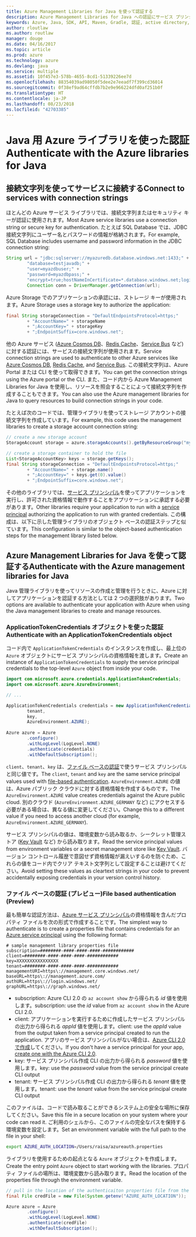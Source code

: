 ```yaml
---
title: Azure Management Libraries for Java を使って認証する
description: Azure Management Libraries for Java への認証にサービス プリンシパルを使う方法について説明します。
keywords: Azure, Java, SDK, API, Maven, Gradle, 認証, active directory, サービス プリンシパル
author: rloutlaw
ms.author: routlaw
manager: douge
ms.date: 04/16/2017
ms.topic: article
ms.prod: azure
ms.technology: azure
ms.devlang: java
ms.service: multiple
ms.assetid: 10f457e3-578b-4655-8cd1-51339226ee7d
ms.openlocfilehash: 88354039ad98050f5dee2e7eeadf7f399cd36014
ms.sourcegitcommit: 0f38ef9ad64cffdb7b2e9e966224dfd0af251b0f
ms.translationtype: HT
ms.contentlocale: ja-JP
ms.lasthandoff: 08/23/2018
ms.locfileid: "42703385"
---
```

# <a name="authenticate-with-the-azure-libraries-for-java"></a><span data-ttu-id="7adda-104">Java 用 Azure ライブラリを使った認証</span><span class="sxs-lookup"><span data-stu-id="7adda-104">Authenticate with the Azure libraries for Java</span></span> 

## <a name="connect-to-services-with-connection-strings"></a><span data-ttu-id="7adda-105">接続文字列を使ってサービスに接続する</span><span class="sxs-lookup"><span data-stu-id="7adda-105">Connect to services with connection strings</span></span>

<span data-ttu-id="7adda-106">ほとんどの Azure サービス ライブラリでは、接続文字列またはセキュリティ キーが認証に使用されます。</span><span class="sxs-lookup"><span data-stu-id="7adda-106">Most Azure service libraries use a connection string or secure key for authentication.</span></span> <span data-ttu-id="7adda-107">たとえば SQL Database では、JDBC 接続文字列にユーザー名とパスワードの情報が格納されます。</span><span class="sxs-lookup"><span data-stu-id="7adda-107">For example, SQL Database includes username and password information in the JDBC connection string:</span></span>

```java
String url = "jdbc:sqlserver://myazuredb.database.windows.net:1433;" + 
        "database=testjavadb;" + 
        "user=myazdbuser;" +
        "password=myazdbpass;" +
        "encrypt=true;hostNameInCertificate=*.database.windows.net;loginTimeout=30;";
        Connection conn = DriverManager.getConnection(url);
```

<span data-ttu-id="7adda-108">Azure Storage でのアプリケーションの承認には、ストレージ キーが使用されます。</span><span class="sxs-lookup"><span data-stu-id="7adda-108">Azure Storage uses a storage key to authorize the application:</span></span>

```java
final String storageConnection = "DefaultEndpointsProtocol=https;"
        + "AccountName=" + storageName 
        + ";AccountKey=" + storageKey
        + ";EndpointSuffix=core.windows.net";
```

<span data-ttu-id="7adda-109">他の Azure サービス ([Azure Cosmos DB](https://docs.microsoft.com/azure/cosmos-db/sql-api-java-application#UseService)、[Redis Cache](https://docs.microsoft.com/azure/redis-cache/cache-java-get-started)、[Service Bus](https://docs.microsoft.com/azure/service-bus-messaging/service-bus-java-how-to-use-queues) など) に対する認証には、サービスの接続文字列が使用されます。</span><span class="sxs-lookup"><span data-stu-id="7adda-109">Service connection strings are used to authenticate to other Azure services like [Azure Cosmos DB](https://docs.microsoft.com/azure/cosmos-db/sql-api-java-application#UseService), [Redis Cache](https://docs.microsoft.com/azure/redis-cache/cache-java-get-started), and [Service Bus](https://docs.microsoft.com/azure/service-bus-messaging/service-bus-java-how-to-use-queues).</span></span> <span data-ttu-id="7adda-110">この接続文字列は、Azure Portal または CLI を使って取得できます。</span><span class="sxs-lookup"><span data-stu-id="7adda-110">You can get the connection strings using the Azure portal or the CLI.</span></span>  <span data-ttu-id="7adda-111">また、コード内から Azure Management Libraries for Java を使用し、リソースを照会することによって接続文字列を作成することもできます。</span><span class="sxs-lookup"><span data-stu-id="7adda-111">You can also use the Azure management libraries for Java to query resources to build connection strings in your code.</span></span> 

<span data-ttu-id="7adda-112">たとえば次のコードでは、管理ライブラリを使ってストレージ アカウントの接続文字列を作成しています。</span><span class="sxs-lookup"><span data-stu-id="7adda-112">For example, this code uses the management libraries to create a storage account connection string:</span></span>

```java
// create a new storage account
StorageAccount storage = azure.storageAccounts().getByResourceGroup("myResourceGroup","myStorageAccount");

// create a storage container to hold the file
List<StorageAccountKey> keys = storage.getKeys();
final String storageConnection = "DefaultEndpointsProtocol=https;"
        + "AccountName=" + storage.name()
        + ";AccountKey=" + keys.get(0).value()
        + ";EndpointSuffix=core.windows.net";
```

<span data-ttu-id="7adda-113">その他のライブラリでは、[サービス プリンシパル](https://docs.microsoft.com/azure/active-directory/develop/active-directory-application-objects)を使ってアプリケーションを実行し、許可された資格情報で動作することをアプリケーションに承認する必要があります。</span><span class="sxs-lookup"><span data-stu-id="7adda-113">Other libraries require your application to run with a [service principal](https://docs.microsoft.com/azure/active-directory/develop/active-directory-application-objects) authorizing the application to run with granted credentials.</span></span> <span data-ttu-id="7adda-114">この構成は、以下に示した管理ライブラリのオブジェクト ベースの認証ステップと似ています。</span><span class="sxs-lookup"><span data-stu-id="7adda-114">This configuration is similar to the object-based authentication steps for the management library listed below.</span></span>

<a name="mgmt-auth"></a>

##  <a name="authenticate-with-the-azure-management-libraries-for-java"></a><span data-ttu-id="7adda-115">Azure Management Libraries for Java を使って認証する</span><span class="sxs-lookup"><span data-stu-id="7adda-115">Authenticate with the Azure management libraries for Java</span></span>

<span data-ttu-id="7adda-116">Java 管理ライブラリを使ってリソースの作成と管理を行うときに、Azure に対してアプリケーションを認証する方法としては 2 つの選択肢があります。</span><span class="sxs-lookup"><span data-stu-id="7adda-116">Two options are available to authenticate your application with Azure when using the Java management libraries to create and manage resources.</span></span>

### <a name="authenticate-with-an-applicationtokencredentials-object"></a><span data-ttu-id="7adda-117">ApplicationTokenCredentials オブジェクトを使った認証</span><span class="sxs-lookup"><span data-stu-id="7adda-117">Authenticate with an ApplicationTokenCredentials object</span></span>

<span data-ttu-id="7adda-118">コード内で `ApplicationTokenCredentials` のインスタンスを作成し、最上位の `Azure` オブジェクトにサービス プリンシパルの資格情報を渡します。</span><span class="sxs-lookup"><span data-stu-id="7adda-118">Create an instance of `ApplicationTokenCredentials` to supply the service principal credentials to the top-level `Azure` object from inside your code.</span></span>

```java
import com.microsoft.azure.credentials.ApplicationTokenCredentials;
import com.microsoft.azure.AzureEnvironment;

// ...

ApplicationTokenCredentials credentials = new ApplicationTokenCredentials(client, 
        tenant,
        key, 
        AzureEnvironment.AZURE);
        
Azure azure = Azure
        .configure()
        .withLogLevel(LogLevel.NONE)
        .authenticate(credentials)
        .withDefaultSubscription();
```

<span data-ttu-id="7adda-119">`client`、`tenant`、`key` は、[ファイル ベースの認証](#mgmt-file)で使うサービス プリンシパルと同じ値です。</span><span class="sxs-lookup"><span data-stu-id="7adda-119">The `client`, `tenant` and `key` are the same service principal values used with [file-based authentication](#mgmt-file).</span></span> <span data-ttu-id="7adda-120">`AzureEnvironment.AZURE` の値は、Azure パブリック クラウドに対する資格情報を作成するものです。</span><span class="sxs-lookup"><span data-stu-id="7adda-120">The `AzureEnvironment.AZURE` value creates credentials against the Azure public cloud.</span></span> <span data-ttu-id="7adda-121">別のクラウド (`AzureEnvironment.AZURE_GERMANY` など) にアクセスする必要がある場合は、異なる値に変更してください。</span><span class="sxs-lookup"><span data-stu-id="7adda-121">Change this to a different value if you need to access another cloud (for example, `AzureEnvironment.AZURE_GERMANY`).</span></span>  

 <span data-ttu-id="7adda-122">サービス プリンシパルの値は、環境変数から読み取るか、シークレット管理ストア ([Key Vault](/azure/key-vault/key-vault-whatis) など) から読み取ります。</span><span class="sxs-lookup"><span data-stu-id="7adda-122">Read the service principal values from environment variables or a secret management store like [Key Vault](/azure/key-vault/key-vault-whatis).</span></span> <span data-ttu-id="7adda-123">バージョン コントロール履歴で意図せず資格情報が漏えいするのを防ぐため、これらの値をコード内でクリア テキスト文字列として設定することは避けてください。</span><span class="sxs-lookup"><span data-stu-id="7adda-123">Avoid setting these values as cleartext strings in your code to prevent accidentally exposing credentials in your version control history.</span></span>   

<a name="mgmt-file"></a>

### <a name="file-based-authentication-preview"></a><span data-ttu-id="7adda-124">ファイル ベースの認証 (プレビュー)</span><span class="sxs-lookup"><span data-stu-id="7adda-124">File based authentication (Preview)</span></span>

<span data-ttu-id="7adda-125">最も簡単な認証方法は、[Azure サービス プリンシパル](https://docs.microsoft.com/azure/active-directory/develop/active-directory-application-objects)の資格情報を含んだプロパティ ファイルを次の形式で作成することです。</span><span class="sxs-lookup"><span data-stu-id="7adda-125">The simplest way to authenticate is to create a properties file that contains credentials for an [Azure service principal](https://docs.microsoft.com/azure/active-directory/develop/active-directory-application-objects) using the following format:</span></span>

```text
# sample management library properties file
subscription=########-####-####-####-############
client=########-####-####-####-############
key=XXXXXXXXXXXXXXXX
tenant=########-####-####-####-############
managementURI=https\://management.core.windows.net/
baseURL=https\://management.azure.com/
authURL=https\://login.windows.net/
graphURL=https\://graph.windows.net/
```

- <span data-ttu-id="7adda-126">subscription: Azure CLI 2.0 の `az account show` から得られる *id* 値を使用します。</span><span class="sxs-lookup"><span data-stu-id="7adda-126">subscription: use the *id* value from `az account show` in the Azure CLI 2.0.</span></span>
- <span data-ttu-id="7adda-127">client: アプリケーションを実行するために作成したサービス プリンシパルの出力から得られる *appId* 値を使用します。</span><span class="sxs-lookup"><span data-stu-id="7adda-127">client: use the *appId* value from the output taken from a service principal created to run the application.</span></span> <span data-ttu-id="7adda-128">アプリのサービス プリンシパルがない場合は、[Azure CLI 2.0 で作成](https://docs.microsoft.com/cli/azure/create-an-azure-service-principal-azure-cli)してください。</span><span class="sxs-lookup"><span data-stu-id="7adda-128">If you don't have a service principal for your app, [create one with the Azure CLI 2.0](https://docs.microsoft.com/cli/azure/create-an-azure-service-principal-azure-cli).</span></span>
- <span data-ttu-id="7adda-129">key: サービス プリンシパル作成 CLI の出力から得られる *password* 値を使用します。</span><span class="sxs-lookup"><span data-stu-id="7adda-129">key: use the *password* value from the service principal create CLI output</span></span> 
- <span data-ttu-id="7adda-130">tenant: サービス プリンシパル作成 CLI の出力から得られる *tenant* 値を使用します。</span><span class="sxs-lookup"><span data-stu-id="7adda-130">tenant: use the *tenant* value from the service principal create CLI output</span></span>

<span data-ttu-id="7adda-131">このファイルは、コードで読み取ることができるシステム上の安全な場所に保存してください。</span><span class="sxs-lookup"><span data-stu-id="7adda-131">Save this file in a secure location on your system where your code can read it.</span></span> <span data-ttu-id="7adda-132">ご利用のシェルから、このファイルの完全なパスを保持する環境変数を設定します。</span><span class="sxs-lookup"><span data-stu-id="7adda-132">Set an environment variable with the full path to the file in your shell:</span></span>

```bash
export AZURE_AUTH_LOCATION=/Users/raisa/azureauth.properties
```

<span data-ttu-id="7adda-133">ライブラリを使用するための起点となる `Azure` オブジェクトを作成します。</span><span class="sxs-lookup"><span data-stu-id="7adda-133">Create the entry point `Azure` object to start working with the libraries.</span></span> <span data-ttu-id="7adda-134">プロパティ ファイルの場所は、環境変数から読み取ります。</span><span class="sxs-lookup"><span data-stu-id="7adda-134">Read the location of the properties file through the environment variable.</span></span>

```java
// pull in the location of the authenticaiton properties file from the environment 
final File credFile = new File(System.getenv("AZURE_AUTH_LOCATION"));

Azure azure = Azure
        .configure()
        .withLogLevel(LogLevel.NONE)
        .authenticate(credFile)
        .withDefaultSubscription();
```



